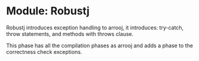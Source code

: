 # Module: Robustj

Robustj introduces exception handling to arrooj, it introduces: try-catch,
throw statements, and methods with throws clause.

This phase has all the compilation phases as arrooj and adds a phase to the
correctness check exceptions.


